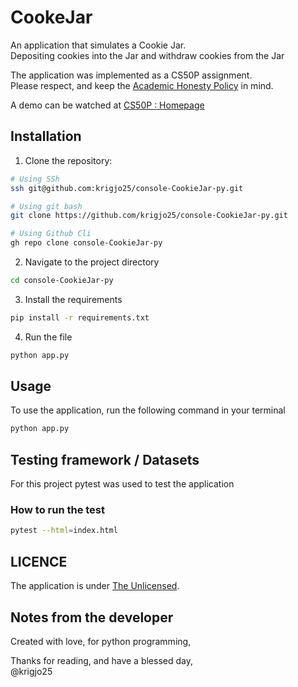 # CookeJar
An application that simulates a Cookie Jar. <br>
Depositing cookies into the Jar and withdraw cookies from the Jar

The application was implemented as a CS50P assignment.<br>
Please respect, and keep the [Academic Honesty Policy](https://cs50.harvard.edu/x/2023/honesty/) in mind.

A demo can be watched at [CS50P : Homepage](https://cs50.harvard.edu/python/2022/psets/8/jar/giphy2.gif)

## Installation
1. Clone the repository:
```sh
# Using SSh 
ssh git@github.com:krigjo25/console-CookieJar-py.git

# Using git bash
git clone https://github.com/krigjo25/console-CookieJar-py.git

# Using Github Cli
gh repo clone console-CookieJar-py
```

2. Navigate to the project directory
```sh
cd console-CookieJar-py
```

3. Install the requirements
```sh
pip install -r requirements.txt
```

4. Run the file
```sh
python app.py
```

##  Usage
To use the application, run the following command in your terminal

```sh
python app.py
```

##  Testing framework / Datasets

For this project pytest was used to test the application

### How to run the test
```sh
pytest --html=index.html
```

## LICENCE
The application is under [The Unlicensed](./LICENCE).

## Notes from the developer
Created with love, for python programming,

Thanks for reading, and have a blessed day,<br>
@krigjo25
